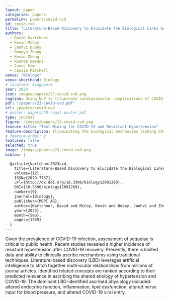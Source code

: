 ```yaml
---
layout: paper
categories: papers
permalink: papers/covid-cvd
id: covid-cvd
title: "Literature-Based Discovery to Elucidate the Biological Links between Resistant Hypertension and COVID-19"
authors:
  - David Kartchner
  - Kevin McCoy
  - Janhvi Dubey
  - Dongyu Zhang
  - Kevin Zheng
  - Rushda Umrani
  - James Kim
  - Cassie Mitchell
venue: "Biology"
venue-shorthand: Biology
# location: Singapore
year: 2023
icon: images/papers/23-covid-cvd.png
tagline: Using NLP to illuminate cardiovascular complications of COVID-19
pdf: "/papers/23-covid-cvd.pdf"
url: /papers/covid-cvd
# poster: papers/20-regal-poster.pdf
type: journal
figure: /images/papers/23-covid-cvd.png
feature-title: "Text Mining for COVID-19 and Resistant Hypertension"
feature-description: Illuminating the biological mechanisms linking COVID-19 to Resistant Hypertension with NLP
# feature-order: 2
featured: false
selected: true
image: /images/papers/23-covid-cvd.png
bibtex: |-

  @article{kartchner2023cvd, 
    title={Literature-Based Discovery to Elucidate the Biological Links between Resistant Hypertension and COVID-19}, 
    volume={12}, 
    ISSN={2079-7737}, 
    url={http://dx.doi.org/10.3390/biology12091269}, 
    DOI={10.3390/biology12091269}, 
    number={9}, 
    journal={Biology}, 
    publisher={MDPI AG}, 
    author={Kartchner, David and McCoy, Kevin and Dubey, Janhvi and Zhang, Dongyu and Zheng, Kevin and Umrani, Rushda and Kim, James J. and Mitchell, Cassie S.}, 
    year={2023}, 
    month={Sep}, 
    pages={1269} 
  }
---
```


  Given the prevalence of COVID-19 infection, assessment of sequelae is critical to public health. Recent studies revealed a higher incidence of resistant hypertension after COVID-19 recovery. Presently, there is limited data and ability to clinically ascribe mechanisms using traditional techniques. Literature-based discovery (LBD) leverages artificial intelligence to stitch together multi-scalar relationships from millions of journal articles. Identified related concepts are ranked according to their predicted relevance in ascribing the shared etiology of hypertension and COVID-19. The dominant LBD-identified ascribed physiology included: altered endocrine function, inflammation, lipid dysfunction, altered nerve input for blood pressure, and altered COVID-19 viral entry.